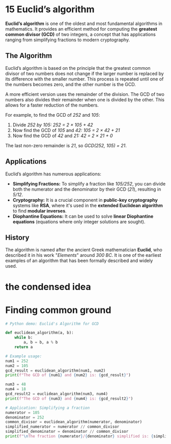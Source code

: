 # 15 Euclid’s algorithm

**Euclid’s algorithm** is one of the oldest and most fundamental algorithms in mathematics. It provides an efficient method for computing the **greatest common divisor (GCD)** of two integers, a concept that has applications ranging from simplifying fractions to modern cryptography.

## The Algorithm

Euclid’s algorithm is based on the principle that the greatest common divisor of two numbers does not change if the larger number is replaced by its difference with the smaller number. This process is repeated until one of the numbers becomes zero, and the other number is the GCD.

A more efficient version uses the remainder of the division. The GCD of two numbers also divides their remainder when one is divided by the other. This allows for a faster reduction of the numbers.

For example, to find the GCD of *252* and *105*:
1.  Divide *252 by 105: 252 = 2 × 105 + 42*
2.  Now find the GCD of *105* and *42: 105 = 2 × 42 + 21*
3.  Now find the GCD of *42* and *21: 42 = 2 × 21 + 0*

The last non-zero remainder is *21*, so *GCD(252, 105) = 21*.

## Applications

Euclid’s algorithm has numerous applications:
*   **Simplifying Fractions:** To simplify a fraction like *105/252*, you can divide both the numerator and the denominator by their GCD (*21*), resulting in *5/12*.
*   **Cryptography:** It is a crucial component in **public-key cryptography** systems like **RSA**, where it's used in the **extended Euclidean algorithm** to find **modular inverses**.
*   **Diophantine Equations:** It can be used to solve **linear Diophantine equations** (equations where only integer solutions are sought).

## History

The algorithm is named after the ancient Greek mathematician **Euclid**, who described it in his work "*Elements*" around *300 BC*. It is one of the earliest examples of an algorithm that has been formally described and widely used.

# the condensed idea

# Finding common ground

```python
# Python demo: Euclid's Algorithm for GCD

def euclidean_algorithm(a, b):
    while b:
        a, b = b, a % b
    return a

# Example usage:
num1 = 252
num2 = 105
gcd_result = euclidean_algorithm(num1, num2)
print(f"The GCD of {num1} and {num2} is: {gcd_result}")

num3 = 48
num4 = 18
gcd_result2 = euclidean_algorithm(num3, num4)
print(f"The GCD of {num3} and {num4} is: {gcd_result2}")

# Application: Simplifying a fraction
numerator = 105
denominator = 252
common_divisor = euclidean_algorithm(numerator, denominator)
simplified_numerator = numerator // common_divisor
simplified_denominator = denominator // common_divisor
print(f"\nThe fraction {numerator}/{denominator} simplified is: {simplified_numerator}/{simplified_denominator}")
```